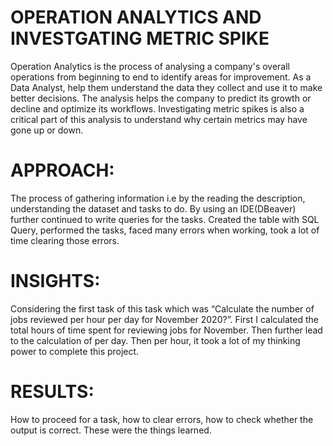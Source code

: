 
# OPERATION ANALYTICS AND INVESTGATING METRIC SPIKE

Operation Analytics is the process of analysing a company's overall 
operations from beginning to end to identify areas for improvement. As a Data Analyst, help them understand the data they collect and use it to make better decisions. The analysis helps the company to predict its growth or decline and optimize its workflows. Investigating metric spikes is also a critical part of this analysis to understand why certain metrics may have gone up or down.

# APPROACH:
The process of gathering information i.e by the reading the description, understanding the dataset and tasks to do. By using an IDE(DBeaver) further continued to write queries for the tasks. Created the table with SQL Query, performed the tasks, faced many errors when working, took a lot of time 
clearing those errors.

# INSIGHTS:
Considering the first task of this task which was “Calculate the number 
of jobs reviewed per hour per day for November 2020?”. First I calculated the total hours of time spent for reviewing jobs for November. Then further lead to the calculation of per day. Then per hour, it took a lot of my thinking power to complete this project.

# RESULTS:
How to proceed for a task, how to clear errors, how to check whether the output is correct. These were the things learned.